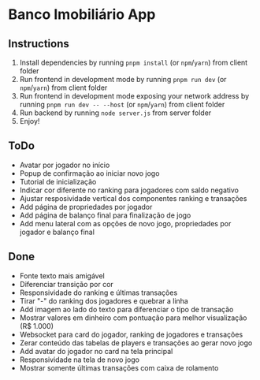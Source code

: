 # Banco Imobiliário App

## Instructions

1. Install dependencies by running `pnpm install` (or `npm`/`yarn`) from client folder
2. Run frontend in development mode by running `pnpm run dev` (or `npm`/`yarn`) from client folder
3. Run frontend in development mode exposing your network address by running `pnpm run dev -- --host` (or `npm`/`yarn`) from client folder
4. Run backend by running `node server.js` from server folder
5. Enjoy!

## ToDo
- Avatar por jogador no início
- Popup de confirmação ao iniciar novo jogo
- Tutorial de inicialização
- Indicar cor diferente no ranking para jogadores com saldo negativo
- Ajustar resposividade vertical dos componentes ranking e transações
- Add página de propriedades por jogador
- Add página de balanço final para finalização de jogo
- Add menu lateral com as opções de novo jogo, propriedades por jogador e balanço final

## Done
- Fonte texto mais amigável
- Diferenciar transição por cor
- Responsividade do ranking e últimas transações
- Tirar "-" do ranking dos jogadores e quebrar a linha
- Add imagem ao lado do texto para diferenciar o tipo de transação
- Mostrar valores em dinheiro com pontuação para melhor visualização (R$ 1.000)
- Websocket para card do jogador, ranking de jogadores e transações
- Zerar conteúdo das tabelas de players e transações ao gerar novo jogo
- Add avatar do jogador no card na tela principal
- Responsividade na tela de novo jogo
- Mostrar somente últimas transações com caixa de rolamento